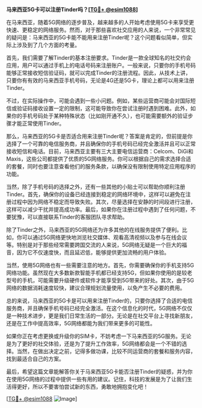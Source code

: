 **马来西亚5G卡可以注册Tinder吗？[[TG💪+ @esim1088](https://t.me/s/esim1088)]**

在马来西亚，随着5G网络的逐步普及，越来越多的人开始考虑使用5G卡来享受更快速、更稳定的网络服务。然而，对于那些喜欢社交应用的人来说，一个非常常见的疑问是：马来西亚的5G卡能不能用来注册Tinder呢？这个问题看似简单，但实际上涉及到了几个方面的考量。

首先，我们需要了解Tinder的基本注册要求。Tinder是一款全球知名的社交约会应用，用户可以通过手机上的电话号码来注册账户。一般来说，只要你的手机号码能够正常接收短信验证码，就可以完成Tinder的注册流程。因此，从技术上讲，只要你有有效的马来西亚手机号码，无论是4G还是5G卡，理论上都可以用来注册Tinder。

不过，在实际操作中，可能会遇到一些小问题。例如，某些运营商可能会对国际短信或验证码接收设置一定的限制，这可能导致你在尝试注册时遇到困难。此外，如果你的手机号码处于某种特殊状态（比如刚开通不久），也可能需要额外的验证步骤才能正常使用Tinder。

那么，马来西亚的5G卡是否适合用来注册Tinder呢？答案是肯定的，但前提是你选择了一个可靠的电信服务商，并且确保你的手机号码已经完全激活并且可以正常接收短信和电话。目前，马来西亚主要有三大主要电信运营商：Celcom、DiGi和Maxis，这些公司都提供了优质的5G网络服务。你可以根据自己的需求选择合适的套餐，同时也要注意查看他们的服务条款，以确保没有限制使用特定应用程序的功能。

当然，除了手机号码的选择之外，还有一些其他的小贴士可以帮助你顺利注册Tinder。首先，确保你的设备已经连接到稳定的网络环境中，这样可以避免在注册过程中因为网络不稳定而导致失败。其次，尽量选择在安静的时间段进行注册，这样可以减少干扰并提高成功率。最后，如果你在注册过程中遇到了任何问题，不要犹豫，可以直接联系Tinder的客服团队寻求帮助。

除了Tinder之外，马来西亚的5G网络还为许多其他的在线服务提供了便利。比如，你可以通过5G网络更快地浏览社交媒体、观看高清视频以及参与在线会议等。特别是对于那些经常需要跨国交流的人来说，5G网络无疑是一个巨大的福音，因为它不仅速度快，而且延迟低，能够提供更加流畅的用户体验。

当然，使用5G网络也有一些需要注意的地方。首先，你需要确保你的手机支持5G网络功能。虽然现在大多数新款智能手机都已经支持5G，但如果你使用的是较老型号的手机，可能需要升级硬件或软件才能享受到5G带来的好处。其次，由于5G网络的数据消耗速度较快，建议合理规划流量使用，以免产生不必要的费用。

总的来说，马来西亚的5G卡是可以用来注册Tinder的，只要你选择了合适的电信服务商，并且确保手机号码已经完全激活。在这个信息化的时代，5G网络不仅仅是一种技术进步，更是我们日常生活的一部分。无论是在社交平台上寻找新朋友，还是在工作中提高效率，5G网络都能为我们带来更多的可能性。

如果你正在考虑更换或升级你的SIM卡，不妨考虑一下马来西亚的5G服务。无论是为了更好的社交体验，还是为了提升工作效率，5G网络都会是一个不错的选择。当然，在做出决定之前，记得多做功课，比较不同运营商的套餐和服务内容，找到最适合自己的方案。

最后，希望这篇文章能解答你关于马来西亚5G卡能否注册Tinder的疑惑，并为你在使用5G网络的过程中提供一些有用的建议。记住，科技的发展是为了让我们生活得更好，所以不要害怕尝试新的东西，勇敢地拥抱变化吧！

[[TG💪+ @esim1088](https://t.me/s/esim1088) ![Image](https://i.postimg.cc/4NQfJmqS/Snipaste-2025-05-13-00-14-12.png)]